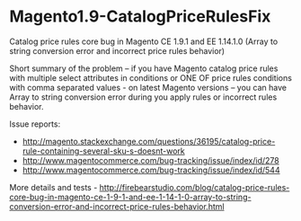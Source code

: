 # Magento1.9-CatalogPriceRulesFix
Catalog price rules core bug in Magento CE 1.9.1 and EE 1.14.1.0 (Array to string conversion error and incorrect price rules behavior)

Short summary of the problem – if you have Magento catalog price rules with multiple select attributes in conditions 
or ONE OF price rules conditions with comma separated values - on latest Magento versions – 
you can have Array to string conversion error during you apply rules or incorrect rules behavior.

Issue reports:
- http://magento.stackexchange.com/questions/36195/catalog-price-rule-containing-several-sku-s-doesnt-work
- http://www.magentocommerce.com/bug-tracking/issue/index/id/278	
- http://www.magentocommerce.com/bug-tracking/issue/index/id/544 	

More details and tests - http://firebearstudio.com/blog/catalog-price-rules-core-bug-in-magento-ce-1-9-1-and-ee-1-14-1-0-array-to-string-conversion-error-and-incorrect-price-rules-behavior.html 
